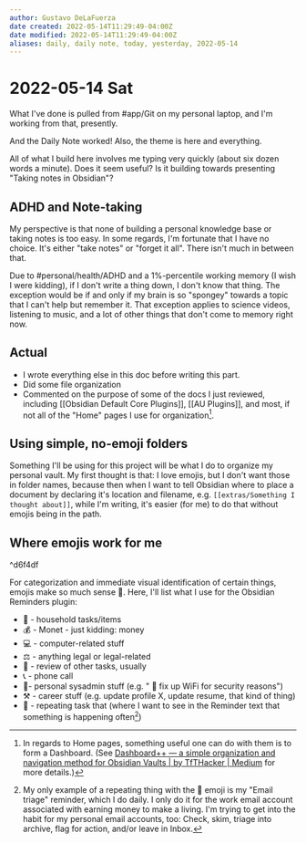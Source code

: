 ```yaml
---
author: Gustavo DeLaFuerza
date created: 2022-05-14T11:29:49-04:00Z
date modified: 2022-05-14T11:29:49-04:00Z
aliases: daily, daily note, today, yesterday, 2022-05-14
---
```


# 2022-05-14 Sat

What I've done is pulled from #app/Git on my personal laptop, and I'm working from that, presently.

And the Daily Note worked! Also, the theme is here and everything. 

All of what I build here involves me typing very quickly (about six dozen words a minute). Does it seem useful? Is it building towards presenting "Taking notes in Obsidian"? 

## ADHD and Note-taking

My perspective is that none of building a personal knowledge base or taking notes is too easy. In some regards, I'm fortunate that I have no choice. It's either "take notes" or "forget it all". There isn't much in between that. 

Due to #personal/health/ADHD and a 1%-percentile working memory (I wish I were kidding), if I don't write a thing down, I don't know that thing. The exception would be if and only if my brain is so "spongey" towards a topic that I can't help but remember it. That exception applies to science videos, listening to music, and a lot of other things that don't come to memory right now.

## Actual

- I wrote everything else in this doc before writing this part.
- Did some file organization
- Commented on the purpose of some of the docs I just reviewed, including [[Obsidian Default Core Plugins]], [[AU Plugins]], and most, if not all of the "Home" pages I use for organization[^asdf].

## Using simple, no-emoji folders

Something I'll be using for this project will be what I do to organize my personal vault. My first thought is that: I love emojis, but I don't want those in folder names, because then when I want to tell Obsidian where to place a document by declaring it's location and filename, e.g. `[[extras/Something I thought about]]`, while I'm writing, it's easier (for me) to do that without emojis being in the path. 

## Where emojis work for me

^d6f4df

For categorization and immediate visual identification of certain things, emojis make so much sense 🎉.  Here, I'll list what I use for the Obsidian Reminders plugin:

- 🏡 - household tasks/items
- 💰 - Monet - just kidding: money
- 💻 - computer-related stuff 
- ⚖️ - anything legal or legal-related
- 🎯 - review of other tasks, usually
- 📞 - phone call
- 🔌- personal sysadmin stuff (e.g. " 🔌 fix up WiFi for security  reasons")
- ⚒️ - career stuff (e.g. update profile X, update resume, that kind of thing)
- 🔂 - repeating task that (where I want to see in the Reminder text that something is happening often[^1])

[^1]: My only example of a repeating thing with the 🔂 emoji is my "Email triage" reminder, which I do daily. I only do it for the work email account associated with earning money to make a living. I'm trying to get into the habit for my personal email accounts, too: Check, skim, triage into archive, flag for action, and/or leave in Inbox.

[^asdf]: In regards to Home pages, something useful one can do with them is to form a Dashboard. (See [Dashboard++ — a simple organization and navigation method for Obsidian Vaults | by TfTHacker | Medium](https://tfthacker.medium.com/dashboard-a-simple-organization-and-navigation-method-for-obsidian-vaults-2b1982d023a0) for more details.)